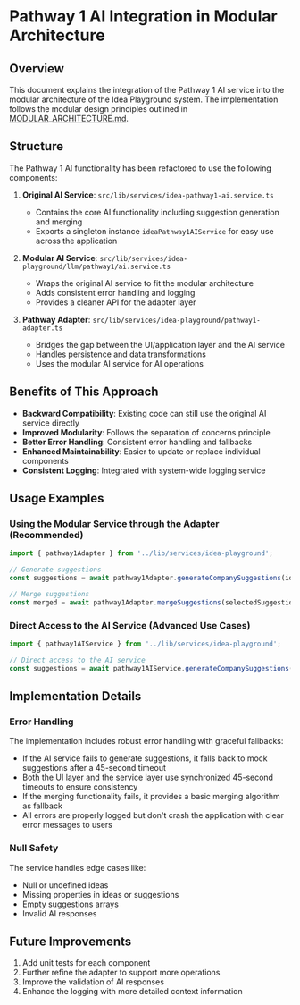 # Pathway 1 AI Integration in Modular Architecture

## Overview

This document explains the integration of the Pathway 1 AI service into the modular architecture of the Idea Playground system. The implementation follows the modular design principles outlined in [MODULAR_ARCHITECTURE.md](../MODULAR_ARCHITECTURE.md).

## Structure

The Pathway 1 AI functionality has been refactored to use the following components:

1. **Original AI Service**: `src/lib/services/idea-pathway1-ai.service.ts`
   - Contains the core AI functionality including suggestion generation and merging
   - Exports a singleton instance `ideaPathway1AIService` for easy use across the application

2. **Modular AI Service**: `src/lib/services/idea-playground/llm/pathway1/ai.service.ts`
   - Wraps the original AI service to fit the modular architecture
   - Adds consistent error handling and logging
   - Provides a cleaner API for the adapter layer

3. **Pathway Adapter**: `src/lib/services/idea-playground/pathway1-adapter.ts`
   - Bridges the gap between the UI/application layer and the AI service
   - Handles persistence and data transformations
   - Uses the modular AI service for AI operations

## Benefits of This Approach

- **Backward Compatibility**: Existing code can still use the original AI service directly
- **Improved Modularity**: Follows the separation of concerns principle
- **Better Error Handling**: Consistent error handling and fallbacks
- **Enhanced Maintainability**: Easier to update or replace individual components
- **Consistent Logging**: Integrated with system-wide logging service

## Usage Examples

### Using the Modular Service through the Adapter (Recommended)

```typescript
import { pathway1Adapter } from '../lib/services/idea-playground';

// Generate suggestions
const suggestions = await pathway1Adapter.generateCompanySuggestions(idea, userId, 5);

// Merge suggestions
const merged = await pathway1Adapter.mergeSuggestions(selectedSuggestions, userId);
```

### Direct Access to the AI Service (Advanced Use Cases)

```typescript
import { pathway1AIService } from '../lib/services/idea-playground';

// Direct access to the AI service
const suggestions = await pathway1AIService.generateCompanySuggestions(idea, userId, 5);
```

## Implementation Details

### Error Handling

The implementation includes robust error handling with graceful fallbacks:

- If the AI service fails to generate suggestions, it falls back to mock suggestions after a 45-second timeout
- Both the UI layer and the service layer use synchronized 45-second timeouts to ensure consistency
- If the merging functionality fails, it provides a basic merging algorithm as fallback
- All errors are properly logged but don't crash the application with clear error messages to users

### Null Safety

The service handles edge cases like:

- Null or undefined ideas
- Missing properties in ideas or suggestions
- Empty suggestions arrays
- Invalid AI responses

## Future Improvements

1. Add unit tests for each component
2. Further refine the adapter to support more operations
3. Improve the validation of AI responses
4. Enhance the logging with more detailed context information
